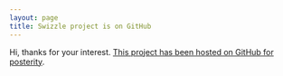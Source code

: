 ```yaml
---
layout: page
title: Swizzle project is on GitHub
---
```


Hi, thanks for your interest. [This project has been hosted on GitHub for posterity][gh-swizzle].

  [gh-swizzle]: http://github.com/mscharley/so-1535392
